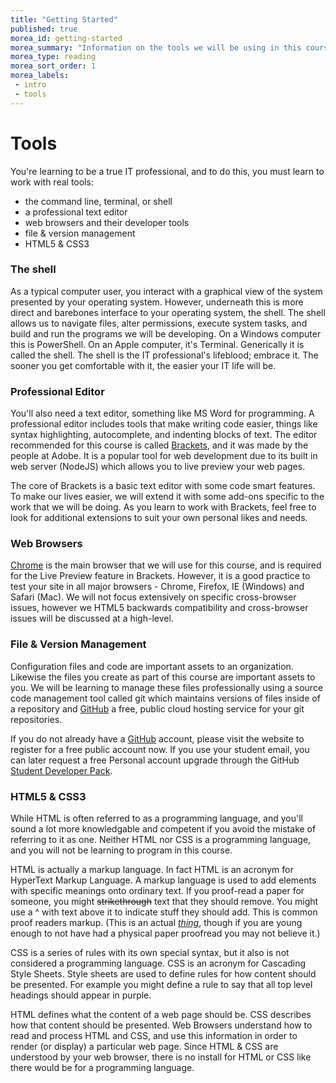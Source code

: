 ```yaml
---
title: "Getting Started"
published: true
morea_id: getting-started
morea_summary: "Information on the tools we will be using in this course."
morea_type: reading
morea_sort_order: 1
morea_labels:
 - intro
 - tools
---
```


# Tools
You're learning to be a true IT professional, and to do this, you must learn to work with real tools:

- the command line, terminal, or shell
- a professional text editor
- web browsers and their developer tools
- file & version management
- HTML5 & CSS3


### The shell
As a typical computer user, you interact with a graphical view of the system presented by your operating system.  However, underneath this is more direct and barebones interface to your operating system, the shell.  The shell allows us to navigate files, alter permissions, execute system tasks, and build and run the programs we will be developing. On a Windows computer this is PowerShell. On an Apple computer, it's Terminal. Generically it is called the shell. The shell is the IT professional's lifeblood; embrace it. The sooner you get comfortable with it, the easier your IT life will be.


### Professional Editor
You'll also need a text editor, something like MS Word for programming.  A professional editor includes tools that make writing code easier, things like syntax highlighting, autocomplete, and indenting blocks of text.  The editor recommended for this course is called [Brackets](https://brackets.io/), and it was made by the people at Adobe. It is a popular tool for web development due to its built in web server (NodeJS) which allows you to live preview your web pages.

The core of Brackets is a basic text editor with some code smart features.  To make our lives easier, we will extend it with some add-ons specific to the work that we will be doing.  As you learn to work with Brackets, feel free to look for additional extensions to suit your own personal likes and needs.


### Web Browsers
[Chrome](https://www.google.com/chrome/browser/desktop/) is the main browser that we will use for this course, and is required for the Live Preview feature in Brackets. However, it is a good practice to test your site in all major browsers - Chrome, Firefox, IE (Windows) and Safari (Mac). We will not focus extensively on specific cross-browser issues, however we HTML5 backwards compatibility and cross-browser issues will be discussed at a high-level.


### File & Version Management
Configuration files and code are important assets to an organization. Likewise the files you create as part of this course are important assets to you. We will be learning to manage these files professionally using a source code management tool called git which maintains versions of files inside of a repository and [GitHub](https://github.com/) a free, public cloud hosting service for your git repositories.

If you do not already have a [GitHub](https://github.com/) account, please visit the website to register for a free public account now.  If you use your student email, you can later request a free Personal account upgrade through the GitHub [Student Developer Pack](https://education.github.com/pack).


### HTML5 & CSS3
While HTML is often referred to as a programming language, and you'll sound a lot more knowledgable and competent if you avoid the mistake of referring to it as one.  Neither HTML nor CSS is a programming language, and you will not be learning to program in this course.  

HTML is actually a markup language.  In fact HTML is an acronym for HyperText Markup Language.  A markup language is used to add elements with specific meanings onto ordinary text.  If you proof-read a paper for someone, you might <span style="text-decoration: line-through;">strikethrough</span> text that they should remove.  You might use a ^ with text above it to indicate stuff they should add.  This is common proof readers markup.  (This is an actual [*thing*](http://www.chicagomanualofstyle.org/tools_proof.html), though if you are young enough to not have had a physical paper proofread you may not believe it.)

CSS is a series of rules with its own special syntax, but it also is not considered a programming language.  CSS is an acronym for Cascading Style Sheets.  Style sheets are used to define rules for how content should be presented.  For example you might define a rule to say that all top level headings should appear in purple.

HTML defines what the content of a web page should be. CSS describes how that content should be presented.  Web Browsers understand how to read and process HTML and CSS, and use this information in order to render (or display) a particular web page. Since HTML & CSS are understood by your web browser, there is no install for HTML or CSS like there would be for a programming language.
